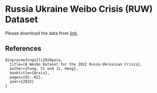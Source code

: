 # Russia Ukraine Weibo Crisis (RUW) Dataset


Please download the data from [link](https://uofi.box.com/s/qn99omy53muyi9a4z72s4qktx3h3gzvz).

## References
```
@inproceedings{li2020gaia,
  title={A Weibo Dataset for the 2022 Russo-Ukrainian Crisis},
  author={Fung, Yi and Ji, Heng},
  booktitle={Arxiv},
  pages={01--02},
  year={2022}
}
```
